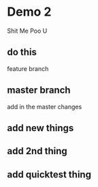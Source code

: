 # Demo 2

Shit Me
Poo U

## do this 
feature branch
## master branch
add in the master changes
## add new things
## add 2nd thing
## add quicktest thing
